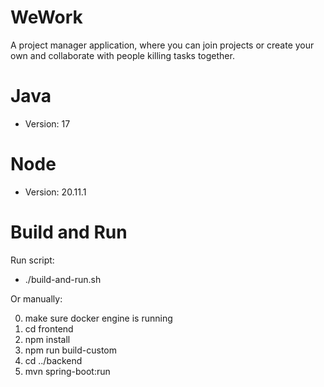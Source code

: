 # WeWork

A project manager application, where you can join projects or create your own and collaborate with people killing tasks together.

# Java

- Version: 17

# Node

- Version: 20.11.1

# Build and Run

Run script:

- ./build-and-run.sh

Or manually:

0. make sure docker engine is running
1. cd frontend
2. npm install
3. npm run build-custom
4. cd ../backend
5. mvn spring-boot:run